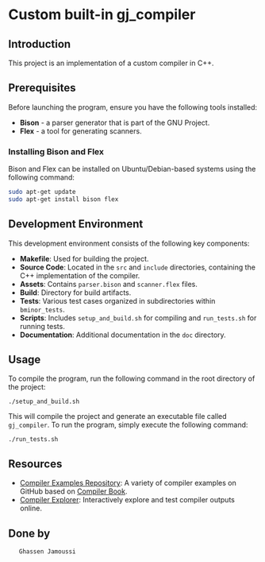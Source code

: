 # Custom built-in gj_compiler

## Introduction
This project is an implementation of a custom compiler in C++.

##  Prerequisites
Before launching the program, ensure you have the following tools installed:
- **Bison** - a parser generator that is part of the GNU Project.
- **Flex** - a tool for generating scanners.

### Installing Bison and Flex
Bison and Flex can be installed on Ubuntu/Debian-based systems using the following command:

```bash
sudo apt-get update
sudo apt-get install bison flex
```

## Development Environment
This development environment consists of the following key components:
- **Makefile**: Used for building the project.
- **Source Code**: Located in the `src` and `include` directories, containing the C++ implementation of the compiler.
- **Assets**: Contains `parser.bison` and `scanner.flex` files.
- **Build**: Directory for build artifacts.
- **Tests**: Various test cases organized in subdirectories within `bminor_tests`.
- **Scripts**: Includes `setup_and_build.sh` for compiling and `run_tests.sh` for running tests.
- **Documentation**: Additional documentation in the `doc` directory.

## Usage
To compile the program, run the following command in the root directory of the project:
```
./setup_and_build.sh 
```

This will compile the project and generate an executable file called `gj_compiler`. To run the program, simply execute the following command:

```
./run_tests.sh
```

## Resources
- [Compiler Examples Repository](https://github.com/dthain/compilerbook-examples/tree/master): A variety of compiler examples on GitHub based on [Compiler Book](http://compilerbook.org/).
- [Compiler Explorer](https://godbolt.org/): Interactively explore and test compiler outputs online.

## Done by
```
   Ghassen Jamoussi
```
